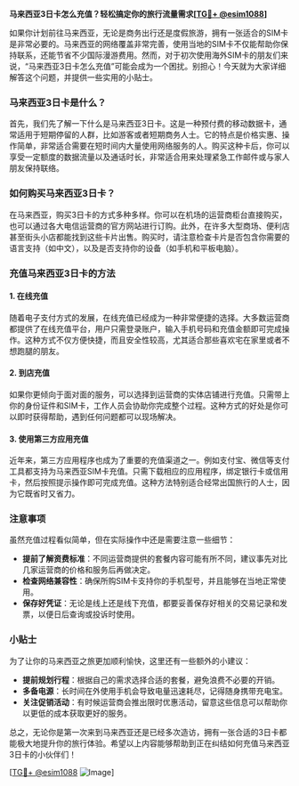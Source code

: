 **马来西亚3日卡怎么充值？轻松搞定你的旅行流量需求[[TG💪+ @esim1088](https://t.me/s/esim1088)]**

如果你计划前往马来西亚，无论是商务出行还是度假旅游，拥有一张适合的SIM卡是非常必要的。马来西亚的网络覆盖非常完善，使用当地的SIM卡不仅能帮助你保持联系，还能节省不少国际漫游费用。然而，对于初次使用海外SIM卡的朋友们来说，“马来西亚3日卡怎么充值”可能会成为一个困扰。别担心！今天就为大家详细解答这个问题，并提供一些实用的小贴士。

### 马来西亚3日卡是什么？

首先，我们先了解一下什么是马来西亚3日卡。这是一种预付费的移动数据卡，通常适用于短期停留的人群，比如游客或者短期商务人士。它的特点是价格实惠、操作简单，非常适合需要在短时间内大量使用网络服务的人。购买这种卡后，你可以享受一定额度的数据流量以及通话时长，非常适合用来处理紧急工作邮件或与家人朋友保持联络。

### 如何购买马来西亚3日卡？

在马来西亚，购买3日卡的方式多种多样。你可以在机场的运营商柜台直接购买，也可以通过各大电信运营商的官方网站进行订购。此外，在许多大型商场、便利店甚至街头小店都能找到这些卡片出售。购买时，请注意检查卡片是否包含你需要的语言支持（如中文），以及是否支持你的设备（如手机和平板电脑）。

### 充值马来西亚3日卡的方法

#### 1. 在线充值
随着电子支付方式的发展，在线充值已经成为一种非常便捷的选择。大多数运营商都提供了在线充值平台，用户只需登录账户，输入手机号码和充值金额即可完成操作。这种方式不仅方便快捷，而且安全性较高，尤其适合那些喜欢宅在家里或者不想跑腿的朋友。

#### 2. 到店充值
如果你更倾向于面对面的服务，可以选择到运营商的实体店铺进行充值。只需带上你的身份证件和SIM卡，工作人员会协助你完成整个过程。这种方式的好处是你可以即时获得帮助，遇到任何问题都可以现场解决。

#### 3. 使用第三方应用充值
近年来，第三方应用程序也成为了重要的充值渠道之一。例如支付宝、微信等支付工具都支持为马来西亚SIM卡充值。只需下载相应的应用程序，绑定银行卡或信用卡，然后按照提示操作即可完成充值。这种方法特别适合经常出国旅行的人士，因为它既省时又省力。

### 注意事项

虽然充值过程看似简单，但在实际操作中还是需要注意一些细节：

- **提前了解资费标准**：不同运营商提供的套餐内容可能有所不同，建议事先对比几家运营商的价格和服务后再做决定。
- **检查网络兼容性**：确保所购SIM卡支持你的手机型号，并且能够在当地正常使用。
- **保存好凭证**：无论是线上还是线下充值，都要妥善保存好相关的交易记录和发票，以便日后查询或投诉时使用。

### 小贴士

为了让你的马来西亚之旅更加顺利愉快，这里还有一些额外的小建议：

- **提前规划行程**：根据自己的需求选择合适的套餐，避免浪费不必要的开销。
- **多备电源**：长时间在外使用手机会导致电量迅速耗尽，记得随身携带充电宝。
- **关注促销活动**：有时候运营商会推出限时优惠活动，留意这些信息可以帮助你以更低的成本获取更好的服务。

总之，无论你是第一次来到马来西亚还是已经多次造访，拥有一张合适的3日卡都能极大地提升你的旅行体验。希望以上内容能够帮助到正在纠结如何充值马来西亚3日卡的小伙伴们！

[[TG💪+ @esim1088](https://t.me/s/esim1088) ![Image](https://i.postimg.cc/4NQfJmqS/Snipaste-2025-05-13-00-14-12.png)]